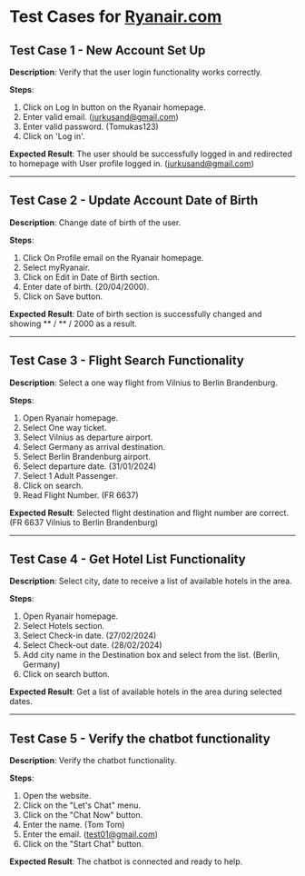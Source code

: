 # Test Cases for [Ryanair.com](https://www.ryanair.com/gb/en)

## Test Case 1 - New Account Set Up
**Description**: Verify that the user login functionality works correctly.

**Steps**:
1. Click on Log In button on the Ryanair homepage.
2. Enter valid email. (jurkusand@gmail.com)
3. Enter valid password. (Tomukas123)
4. Click on 'Log in'.

**Expected Result**: The user should be successfully logged in and redirected to homepage with User profile logged in. (jurkusand@gmail.com)

---

## Test Case 2 - Update Account Date of Birth
**Description**: Change date of birth of the user.

**Steps**:
1. Click On Profile email on the Ryanair homepage.
2. Select myRyanair.
3. Click on Edit in Date of Birth section.
4. Enter date of birth. (20/04/2000).
5. Click on Save button.

**Expected Result**: Date of birth section is successfully changed and showing ** / ** / 2000 as a result.

---

## Test Case 3 - Flight Search Functionality
**Description**: Select a one way flight from Vilnius to Berlin Brandenburg.

**Steps**:
1. Open Ryanair homepage.
2. Select One way ticket.
3. Select Vilnius as departure airport.
4. Select Germany as arrival destination.
5. Select Berlin Brandenburg airport.
6. Select departure date. (31/01/2024)
7. Select 1 Adult Passenger.
8. Click on search.
9. Read Flight Number. (FR 6637)

**Expected Result**: Selected flight destination and flight number are correct. (FR 6637 Vilnius to Berlin Brandenburg)

---

## Test Case 4 - Get Hotel List Functionality
**Description**: Select city, date to receive a list of available hotels in the area.

**Steps**:
1. Open Ryanair homepage.
2. Select Hotels section.
3. Select Check-in date. (27/02/2024)
4. Select Check-out date. (28/02/2024)
5. Add city name in the Destination box and select from the list. (Berlin, Germany)
6. Click on search button.

**Expected Result**: Get a list of available hotels in the area during selected dates.

---

## Test Case 5 - Verify the chatbot functionality
**Description**: Verify the chatbot functionality.

**Steps**:
1. Open the website.
2. Click on the "Let's Chat" menu.
3. Click on the "Chat Now" button.
4. Enter the name. (Tom Tom)
5. Enter the email. (test01@gmail.com)
6. Click on the "Start Chat" button.

**Expected Result**: The chatbot is connected and ready to help.
